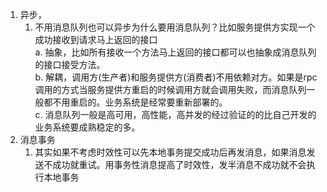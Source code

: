  1. 异步，
    1. 不用消息队列也可以异步为什么要用消息队列？比如服务提供方实现一个成功接收到请求马上返回的接口       
      a.  抽象，比如所有接收一个方法马上返回的接口都可以也抽象成消息队列的接口接受方法。     
      b.  解耦，调用方(生产者)和服务提供方(消费者)不用依赖对方。如果是rpc调用的方式当服务提供方重启的时候调用方就会调用失败，而消息队列一般都不用重启的。业务系统是经常要重新部署的。     
      c.  消息队列一般是高可用，高性能，高并发的经过验证的的比自己开发的业务系统要成熟稳定的多。     
 2. 消息事务
    1. 其实如果不考虑时效性可以先本地事务提交成功后再发消息，如果消息发送不成功就重试。用事务性消息提高了时效性，发半消息不成功就不会执行本地事务
    
      
  
